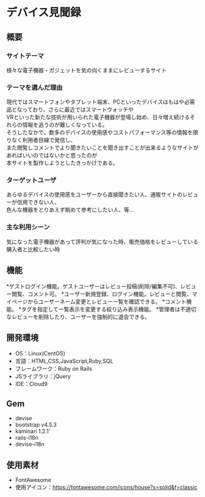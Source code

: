 # デバイス見聞録

## 概要
### サイトテーマ
様々な電子機器・ガジェットを気の向くままにレビューするサイト

### テーマを選んだ理由
現代ではスマートフォンやタブレット端末、PCといったデバイスはもはや必需品となっており、さらに最近ではスマートウォッチや  
VRといった新たな技術が用いられた電子機器が登場し始め、日々増え続けるそれらの情報を追うのが難しくなっている。  
そうしたなかで、数多のデバイスの使用感やコストパフォーマンス等の情報を限りなく利用者目線で発信し、  
また閲覧しコメントでより聞きたいことを聞き出すことが出来るようなサイトがあればいいのではないかと思ったのが  
本サイトを製作しようとしたきっかけである。

### ターゲットユーザ
あらゆるデバイスの使用感をユーザーから直接聞きたい人、通販サイトのレビューが信用できない人、  
色んな機器をとりあえず眺めて参考にしたい人、等…

### 主な利用シーン
気になった電子機器があって評判が気になった時、販売価格をレビューしている購入者と比較したい時

## 機能
*ゲストログイン機能。ゲストユーザーはレビュー投稿(削除/編集不可)、レビュー閲覧、コメント可。
*ユーザー新規登録、ログイン機能。レビューと閲覧、マイページからユーザーネーム変更とレビュー一覧を確認できる。
*コメント機能。
*タグを指定して一覧表示を変更する絞り込み表示機能。
*管理者は不適切なレビューを削除したり、ユーザーを強制的に退会できる。

## 開発環境
- OS：Linux(CentOS)
- 言語：HTML,CSS,JavaScript,Ruby,SQL
- フレームワーク：Ruby on Rails
- JSライブラリ：jQuery
- IDE：Cloud9

## Gem
- devise
- bootstrap v4.5.3
- kaminari 1.2.1'
- rails-i18n
- devise-i18n

## 使用素材
- FontAwesome
-  使用アイコン：<https://fontawesome.com/icons/house?s=solid&f=classic>